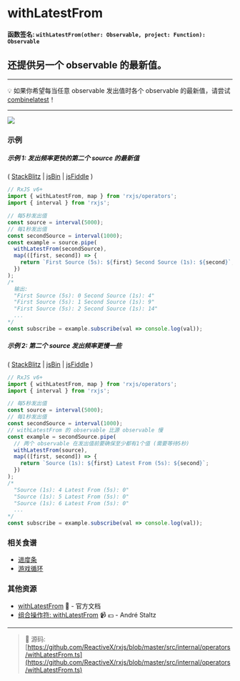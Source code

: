 # withLatestFrom

#### 函数签名: `withLatestFrom(other: Observable, project: Function): Observable`

## 还提供另一个 observable 的最新值。

---

:bulb: 如果你希望每当任意 observable 发出值时各个 observable 的最新值，请尝试 [combinelatest](combinelatest.md)！

---

<div class="ua-ad"><a href="https://ultimateangular.com/?ref=76683_kee7y7vk"><img src="https://ultimateangular.com/assets/img/banners/ua-leader.svg"></a></div>

### 示例

##### 示例 1: 发出频率更快的第二个 source 的最新值

(
[StackBlitz](https://stackblitz.com/edit/typescript-tznzbj?file=index.ts&devtoolsheight=100)
| [jsBin](http://jsbin.com/fitekeseru/1/edit?js,console) |
[jsFiddle](https://jsfiddle.net/btroncone/9c3pfgpk/) )

```js
// RxJS v6+
import { withLatestFrom, map } from 'rxjs/operators';
import { interval } from 'rxjs';

// 每5秒发出值
const source = interval(5000);
// 每1秒发出值
const secondSource = interval(1000);
const example = source.pipe(
  withLatestFrom(secondSource),
  map(([first, second]) => {
    return `First Source (5s): ${first} Second Source (1s): ${second}`;
  })
);
/*
  输出:
  "First Source (5s): 0 Second Source (1s): 4"
  "First Source (5s): 1 Second Source (1s): 9"
  "First Source (5s): 2 Second Source (1s): 14"
  ...
*/
const subscribe = example.subscribe(val => console.log(val));
```

##### 示例 2: 第二个 source 发出频率更慢一些

(
[StackBlitz](https://stackblitz.com/edit/typescript-gigsdv?file=index.ts&devtoolsheight=100)
| [jsBin](http://jsbin.com/vujekucuxa/1/edit?js,console) |
[jsFiddle](https://jsfiddle.net/btroncone/bywLL579/) )

```js
// RxJS v6+
import { withLatestFrom, map } from 'rxjs/operators';
import { interval } from 'rxjs';

// 每5秒发出值
const source = interval(5000);
// 每1秒发出值
const secondSource = interval(1000);
// withLatestFrom 的 observable 比源 observable 慢
const example = secondSource.pipe(
  // 两个 observable 在发出值前要确保至少都有1个值 (需要等待5秒)
  withLatestFrom(source),
  map(([first, second]) => {
    return `Source (1s): ${first} Latest From (5s): ${second}`;
  })
);
/*
  "Source (1s): 4 Latest From (5s): 0"
  "Source (1s): 5 Latest From (5s): 0"
  "Source (1s): 6 Latest From (5s): 0"
  ...
*/
const subscribe = example.subscribe(val => console.log(val));
```

### 相关食谱

- [进度条](../../recipes/progressbar.md)
- [游戏循环](../../recipes/gameloop.md)

### 其他资源

- [withLatestFrom](https://cn.rx.js.org/class/es6/Observable.js~Observable.html#instance-method-withLatestFrom) :newspaper: - 官方文档
- [组合操作符: withLatestFrom](https://egghead.io/lessons/rxjs-combination-operator-withlatestfrom?course=rxjs-beyond-the-basics-operators-in-depth) :video_camera: :dollar: - André Staltz

---
> :file_folder: 源码:  [https://github.com/ReactiveX/rxjs/blob/master/src/internal/operators/withLatestFrom.ts](https://github.com/ReactiveX/rxjs/blob/master/src/internal/operators/withLatestFrom.ts)

